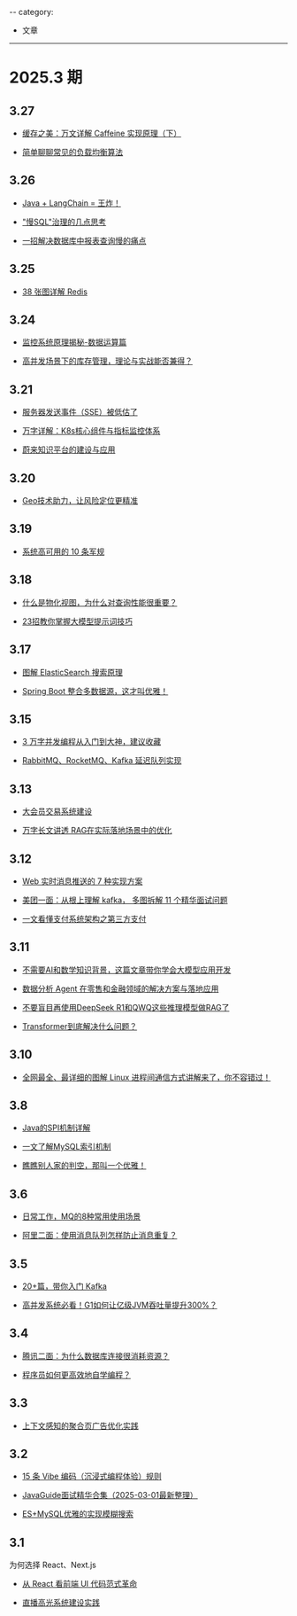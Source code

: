 --
category: 
- 文章
---

# 2025.3 期

<!-- more -->

## 3.27

- [缓存之美：万文详解 Caffeine 实现原理（下）](https://mp.weixin.qq.com/s/oBm-WlVZ0rtKpOidvSyC9w)

- [简单聊聊常见的负载均衡算法](https://mp.weixin.qq.com/s?__biz=MzI2MzEwNTY3OQ==&mid=2648990193&idx=1&sn=5a626d9808931bc88d3363b779710251&chksm=f2503c11c527b507cae56c0ff172ab071ad9840e5a3dd8514be2fc29b34fdd254e008515d846&scene=58&subscene=0#rd)

## 3.26

- [Java + LangChain = 王炸！](https://mp.weixin.qq.com/s/n_89sQ_1XxnUvP4HKzgxhA)

- ["慢SQL"治理的几点思考](https://mp.weixin.qq.com/s/-OcciTrwcTGKAWdjJQY4_g)

- [一招解决数据库中报表查询慢的痛点](https://mp.weixin.qq.com/s/txh6pA5BXv9MK9nAbdw6Xw)

## 3.25

- [38 张图详解 Redis](https://mp.weixin.qq.com/s/JNM7YoXVuPJHnp2AKXAPtw)

## 3.24

- [监控系统原理揭秘-数据运算篇](https://juejin.cn/post/7485068571773960219)

- [高并发场景下的库存管理，理论与实战能否兼得？](https://juejin.cn/post/7484987385664782386)

## 3.21

- [服务器发送事件（SSE）被低估了](https://igorstechnoclub.com/server-sent-events-sse-are-underrated/)

- [万字详解：K8s核心组件与指标监控体系](https://mp.weixin.qq.com/s/jZCiQEKdMxZbuXmG7jdg-A)

- [蔚来知识平台的建设与应用](https://mp.weixin.qq.com/s/Q6Beo_Q9mR2TTZe1BPQaLg)

## 3.20

- [Geo技术助力，让风险定位更精准](https://mp.weixin.qq.com/s/eQRDSiqu7KB57bHmk6Kp-A)

## 3.19

- [系统高可用的 10 条军规](https://mp.weixin.qq.com/s/jp1m844wDzRjpxMR9dIC7A)

## 3.18

- [什么是物化视图，为什么对查询性能很重要？](https://chat2db-ai.com/resources/blog/materialized-views)

- [23招教你掌握大模型提示词技巧](https://mp.weixin.qq.com/s/ii7C_FhBIXdZfW09egHnIA)

## 3.17

- [图解 ElasticSearch 搜索原理](https://mp.weixin.qq.com/s/NN9tHdw1I-9Sa5BzQB9mWw)

- [Spring Boot 整合多数据源，这才叫优雅！](https://mp.weixin.qq.com/s/zYruJS6pWwHRqykf35p2iA)

## 3.15

- [3 万字并发编程从入门到大神，建议收藏](https://mp.weixin.qq.com/s/f7dWJgU7fsqiFa3sRAnt1Q)

- [RabbitMQ、RocketMQ、Kafka 延迟队列实现](https://mp.weixin.qq.com/s/lyxBex1vlRRzOqrpxFPYgA)

## 3.13

- [大会员交易系统建设](https://mp.weixin.qq.com/s/eqsERLDD0HaOhn7dVhD1ug)

- [万字长文讲透 RAG在实际落地场景中的优化](https://mp.weixin.qq.com/s/OybfApfw95KSfzuUvPd28A)

## 3.12

- [Web 实时消息推送的 7 种实现方案](https://mp.weixin.qq.com/s/Pwe8JFXUbUvUIpzE6PmZ6A)

- [美团一面：从根上理解 kafka， 多图拆解 11 个精华面试问题](https://mp.weixin.qq.com/s/scgniN2ZAXHZZG6e3Jqq0w)

- [一文看懂支付系统架构之第三方支付](https://mp.weixin.qq.com/s/SqqvYzhDEZbO2iTarrAMSQ)

## 3.11

- [不需要AI和数学知识背景，这篇文章带你学会大模型应用开发](https://mp.weixin.qq.com/s?__biz=MjM5ODYwMjI2MA==&mid=2649791944&idx=1&sn=9bd69fbe147a8e480158ee32348d88a6&chksm=becc0eb389bb87a5e59fc5c96747b8550cffd343b2996a7357b83cbc7125ec556b90d20301ec&scene=58&subscene=0#rd)

- [数据分析 Agent 在零售和金融领域的解决方案与落地应用](https://mp.weixin.qq.com/s/Purb3ie0J9DL5jmEacN9KQ)

- [不要盲目再使用DeepSeek R1和QWQ这些推理模型做RAG了](https://mp.weixin.qq.com/s?__biz=MzI2MzEwNTY3OQ==&mid=2648990149&idx=1&sn=1e0fa4faf49d76e3d7dc91195740e08a&chksm=f2503c25c527b5332e28a7f870737ba2fd32a2727f0073862fbe052b13a6ffe01728248c832f&scene=58&subscene=0#rd)

- [Transformer到底解决什么问题？](https://mp.weixin.qq.com/s/BxpWFwXFbpur_gTuzSEsSA)

## 3.10

- [全网最全、最详细的图解 Linux 进程间通信方式讲解来了，你不容错过！](https://mp.weixin.qq.com/s/lB5SUp88ta8ZkNvxuWfeCA)

## 3.8

- [Java的SPI机制详解](https://mp.weixin.qq.com/s/ybq4WRJhsMwa9qm4CZ5b4g)

- [一文了解MySQL索引机制](https://juejin.cn/post/7478564737317601315)

- [瞧瞧别人家的判空，那叫一个优雅！](https://mp.weixin.qq.com/s/5Na_Vm-rn_Cq0TA893W-JA)

## 3.6

- [日常工作，MQ的8种常用使用场景](https://mp.weixin.qq.com/s/BdGVpOjCZWYhIBWGJerxug)

- [阿里二面：使用消息队列怎样防止消息重复？](https://mp.weixin.qq.com/s/TYIAymB4Ergi2YsEY_ZefQ)

## 3.5

- [20+篇，带你入门 Kafka](https://mp.weixin.qq.com/s/-6bczuWq8vrQt_V4tQyFzQ)

- [高并发系统必看！G1如何让亿级JVM吞吐量提升300%？](https://mp.weixin.qq.com/s/uE8E90d_RAZXdHoGCNQC9Q)

## 3.4

- [腾讯二面：为什么数据库连接很消耗资源？](https://mp.weixin.qq.com/s/5KrxhFwQ1tvDcqith1cWxQ)

- [程序员如何更高效地自学编程？](https://mp.weixin.qq.com/s/lfnoqG6S1_yIk7ODDowaaQ)

## 3.3

- [上下文感知的聚合页广告优化实践](https://tech.meituan.com/2025/03/02/context-enhanced-learning-for-intelligent-marketing.html)

## 3.2

- [ 15 条 Vibe 编码（沉浸式编程体验）规则](https://mp.weixin.qq.com/s/-3UoZ_03MZa3NHqS86eR5g)

- [JavaGuide面试精华合集（2025-03-01最新整理）](https://mp.weixin.qq.com/s?__biz=Mzg2OTA0Njk0OA==&mid=2247548324&idx=1&sn=4798ecb54a68c4c8012d3f150aa956e6&chksm=cf044ef8061d30a095bc8ef7174e1556ea817b7d97755be2c9c87913f6b2fe2592d5a73f9f54&mpshare=1&scene=23&srcid=0302gBBgkLgaRNVG6ItD5UHY&sharer_shareinfo=cea4576d95f795d8781883835ea70471&sharer_shareinfo_first=d5114e6cfc61b8a2cc6d3af8613be3e9#rd)

- [ES+MySQL优雅的实现模糊搜索](https://mp.weixin.qq.com/s/Bqp1aPFK4npwev_6rFM6kg)

## 3.1

为何选择 React、Next.js
- [从 React 看前端 UI 代码范式革命](https://mp.weixin.qq.com/s/oNsBwfq-CAvIHmrU36-h0g)

- [直播高光系统建设实践](https://mp.weixin.qq.com/s/6JCc_mZhn17YOBvk0svsBw)
